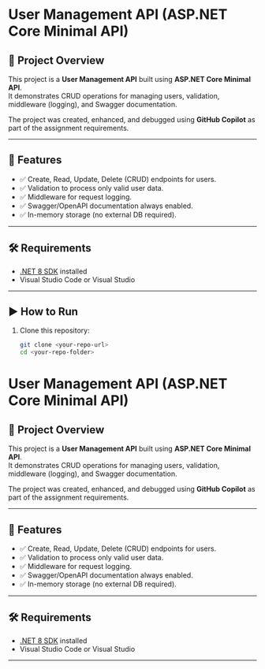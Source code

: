 # User Management API (ASP.NET Core Minimal API)

## 📖 Project Overview
This project is a **User Management API** built using **ASP.NET Core Minimal API**.  
It demonstrates CRUD operations for managing users, validation, middleware (logging), and Swagger documentation.

The project was created, enhanced, and debugged using **GitHub Copilot** as part of the assignment requirements.

---

## 🚀 Features
- ✅ Create, Read, Update, Delete (CRUD) endpoints for users.  
- ✅ Validation to process only valid user data.  
- ✅ Middleware for request logging.  
- ✅ Swagger/OpenAPI documentation always enabled.  
- ✅ In-memory storage (no external DB required).  

---

## 🛠️ Requirements
- [.NET 8 SDK](https://dotnet.microsoft.com/download) installed  
- Visual Studio Code or Visual Studio  

---

## ▶️ How to Run
1. Clone this repository:
   ```bash
   git clone <your-repo-url>
   cd <your-repo-folder>
# User Management API (ASP.NET Core Minimal API)

## 📖 Project Overview
This project is a **User Management API** built using **ASP.NET Core Minimal API**.  
It demonstrates CRUD operations for managing users, validation, middleware (logging), and Swagger documentation.

The project was created, enhanced, and debugged using **GitHub Copilot** as part of the assignment requirements.

---

## 🚀 Features
- ✅ Create, Read, Update, Delete (CRUD) endpoints for users.  
- ✅ Validation to process only valid user data.  
- ✅ Middleware for request logging.  
- ✅ Swagger/OpenAPI documentation always enabled.  
- ✅ In-memory storage (no external DB required).  

---

## 🛠️ Requirements
- [.NET 8 SDK](https://dotnet.microsoft.com/download) installed  
- Visual Studio Code or Visual Studio  

---


